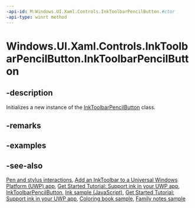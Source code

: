 ```yaml
---
-api-id: M:Windows.UI.Xaml.Controls.InkToolbarPencilButton.#ctor
-api-type: winrt method
---
```


<!-- Method syntax
public InkToolbarPencilButton()
-->

# Windows.UI.Xaml.Controls.InkToolbarPencilButton.InkToolbarPencilButton

## -description
Initializes a new instance of the [InkToolbarPencilButton](inktoolbarpencilbutton.md) class.

## -remarks

## -examples

## -see-also
[Pen and stylus interactions](https://docs.microsoft.com/windows/uwp/input-and-devices/pen-and-stylus-interactions), [Add an InkToolbar to a Universal Windows Platform (UWP) app](https://docs.microsoft.com/windows/uwp/input-and-devices/ink-toolbar), [Get Started Tutorial: Support ink in your UWP app](https://docs.microsoft.com/windows/uwp/get-started/ink-walkthrough), [InkToolbarPencilButton](inktoolbarpencilbutton.md), [Ink sample (JavaScript)](https://github.com/Microsoft/Windows-universal-samples/tree/master/Samples/Ink), [Get Started Tutorial: Support ink in your UWP app](https://aka.ms/appsample-ink), [Coloring book sample](https://aka.ms/cpubsample-coloringbook), [Family notes sample](https://aka.ms/cpubsample-familynotessample)
